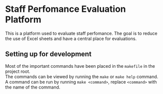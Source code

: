 # Staff Perfomance Evaluation Platform

This is a platform used to evaluate staff perfomance. The goal is to reduce the use of Excel sheets and have a central place for evaluations.

## Setting up for development
Most of the important commands have been placed in the `makefile` in the project root.    
The commands can be viewed by running the `make` or `make help` command.    
A command can be run by running `make <command>`, replace `<command>` with the name of the command.